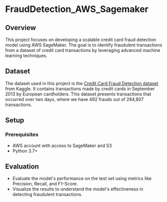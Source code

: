 # FraudDetection_AWS_Sagemaker

## Overview
This project focuses on developing a scalable credit card fraud detection model using AWS SageMaker. The goal is to identify fraudulent transactions from a dataset of credit card transactions by leveraging advanced machine learning techniques.


## Dataset
The dataset used in this project is the [Credit Card Fraud Detection dataset](https://www.kaggle.com/mlg-ulb/creditcardfraud) from Kaggle. It contains transactions made by credit cards in September 2013 by European cardholders. This dataset presents transactions that occurred over two days, where we have 492 frauds out of 284,807 transactions.

## Setup
### Prerequisites
- AWS account with access to SageMaker and S3
- Python 3.7+


## Evaluation
- Evaluate the model's performance on the test set using metrics like Precision, Recall, and F1-Score.
- Visualize the results to understand the model's effectiveness in detecting fraudulent transactions.
